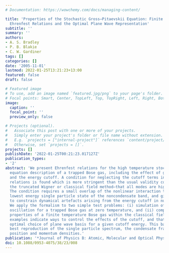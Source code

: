 ```yaml
---
# Documentation: https://wowchemy.com/docs/managing-content/

title: 'Properties of the Stochastic Gross–Pitaevskii Equation: Finite Temperature
  Ehrenfest Relations and the Optimal Plane Wave Representation'
subtitle: ''
summary: ''
authors:
- A. S. Bradley
- P. B. Blakie
- C. W. Gardiner
tags: []
categories: []
date: '2005-11-01'
lastmod: 2022-01-25T13:21:23+13:00
featured: false
draft: false

# Featured image
# To use, add an image named `featured.jpg/png` to your page's folder.
# Focal points: Smart, Center, TopLeft, Top, TopRight, Left, Right, BottomLeft, Bottom, BottomRight.
image:
  caption: ''
  focal_point: ''
  preview_only: false

# Projects (optional).
#   Associate this post with one or more of your projects.
#   Simply enter your project's folder or file name without extension.
#   E.g. `projects = ["internal-project"]` references `content/project/deep-learning/index.md`.
#   Otherwise, set `projects = []`.
projects: []
publishDate: '2022-01-25T00:21:23.017127Z'
publication_types:
- '2'
abstract: 'We present Ehrenfest relations for the high temperature stochastic Gross–Pitaevskii
  equation description of a trapped Bose gas, including the effect of growth noise
  and the energy cutoff. A condition for neglecting the cutoff terms in the Ehrenfest
  relations is found which is more stringent than the usual validity condition of
  the truncated Wigner or classical field method—that all modes are highly occupied.
  The condition requires a small overlap of the nonlinear interaction term with the
  lowest energy single particle state of the noncondensate band, and gives a means
  to constrain dynamical artefacts arising from the energy cutoff in numerical simulations.
  We apply the formalism to two simple test problems: (i) simulation of the Kohn mode
  oscillation for a trapped Bose gas at zero temperature, and (ii) computing the equilibrium
  properties of a finite temperature Bose gas within the classical field method. The
  examples indicate ways to control the effects of the cutoff, and that there is an
  optimal choice of plane wave basis for a given cutoff energy. This basis gives the
  best reproduction of the single particle spectrum, the condensate fraction and the
  position and momentum densities.'
publication: '*Journal of Physics B: Atomic, Molecular and Optical Physics*'
doi: 10.1088/0953-4075/38/23/008
---
```

